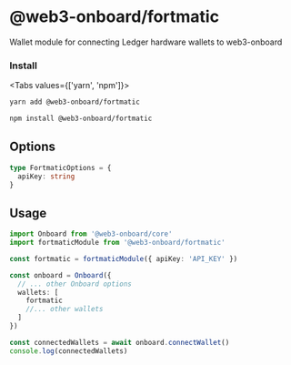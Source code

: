 <script>
    import { Tabs, TabPanel } from '$lib/components'
</script>

# @web3-onboard/fortmatic

Wallet module for connecting Ledger hardware wallets to web3-onboard

### Install

<Tabs values={['yarn', 'npm']}>
  <TabPanel value="yarn">

  ```sh copy
  yarn add @web3-onboard/fortmatic
  ```

  </TabPanel>
  <TabPanel value="npm">

  ```sh copy
  npm install @web3-onboard/fortmatic
  ```

  </TabPanel>
</Tabs>

## Options

```typescript
type FortmaticOptions = {
  apiKey: string
}
```

## Usage

```typescript
import Onboard from '@web3-onboard/core'
import fortmaticModule from '@web3-onboard/fortmatic'

const fortmatic = fortmaticModule({ apiKey: 'API_KEY' })

const onboard = Onboard({
  // ... other Onboard options
  wallets: [
    fortmatic
    //... other wallets
  ]
})

const connectedWallets = await onboard.connectWallet()
console.log(connectedWallets)
```